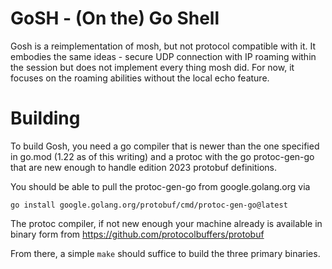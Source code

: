 # GoSH - (On the) Go Shell

Gosh is a reimplementation of mosh, but not protocol compatible with it. It
embodies the same ideas - secure UDP connection with IP roaming within the
session but does not implement every thing mosh did. For now, it focuses on the
roaming abilities without the local echo feature.

# Building

To build Gosh, you need a go compiler that is newer than the one specified in
go.mod (1.22 as of this writing) and a protoc with the go protoc-gen-go that are
new enough to handle edition 2023 protobuf definitions.

You should be able to pull the protoc-gen-go from google.golang.org via 

`go install google.golang.org/protobuf/cmd/protoc-gen-go@latest`

The protoc compiler, if not new enough your machine already is available in
binary form from https://github.com/protocolbuffers/protobuf

From there, a simple `make` should suffice to build the three primary binaries.
